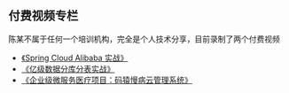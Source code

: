 ## 付费视频专栏

陈某不属于任何一个培训机构，完全是个人技术分享，目前录制了两个付费视频

* [《Spring Cloud Alibaba 实战》](pay/Spring-Cloud-Alibaba实战.md)
* [《亿级数据分库分表实战》](pay/分库分表实战.md)
* [《企业级微服务医疗项目：码猿慢病云管理系统》](pay/码猿慢病云管理系统.md)



